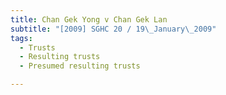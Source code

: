 ```yaml
---
title: Chan Gek Yong v Chan Gek Lan 
subtitle: "[2009] SGHC 20 / 19\_January\_2009"
tags:
  - Trusts
  - Resulting trusts
  - Presumed resulting trusts

---
```


